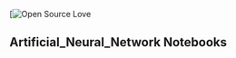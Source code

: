 [![Open Source Love](https://badges.frapsoft.com/os/v2/open-source.svg?v=103)

## Artificial_Neural_Network Notebooks 
